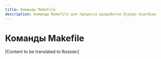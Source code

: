 ```yaml
---
title: Команды Makefile
description: Команды Makefile для процесса разработки Django Guardian
---
```


# Команды Makefile

[Content to be translated to Russian]

<!-- This page content will be translated from the main English develop/makefile.md -->
